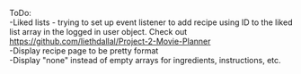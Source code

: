ToDo:  
-Liked lists - trying to set up event listener to add recipe using ID to the liked list array in the logged in user object. Check out https://github.com/liethdallal/Project-2-Movie-Planner  
-Display recipe page to be pretty format   
-Display "none" instead of empty arrays for ingredients, instructions, etc.  